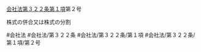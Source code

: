 [会社法第３２２条第１項](会社法＿＿＿＿第３２２条第１項)第２号

株式の併合又は株式の分割


#会社法
#会社法/第３２２条
#会社法/第３２２条/第１項
#会社法/第３２２条/第１項/第２号
